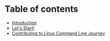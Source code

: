# Table of contents

* [Introduction](README.md)
* [Let's Start!](chapters/Chapter1.md)
* [Contributing to Linux Command Line Journey](CONTRIBUTING.md)
